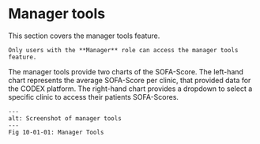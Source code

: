 # Manager tools

This section covers the manager tools feature.

```{important}
Only users with the **Manager** role can access the manager tools feature.
```

The manager tools provide two charts of the SOFA-Score. The left-hand chart represents the average SOFA-Score per clinic, that provided data for the CODEX platform. The right-hand chart provides a dropdown to select a specific clinic to access their patients SOFA-Scores.

```{figure} images/manager_tools.png
---
alt: Screenshot of manager tools
---
Fig 10-01-01: Manager Tools
```